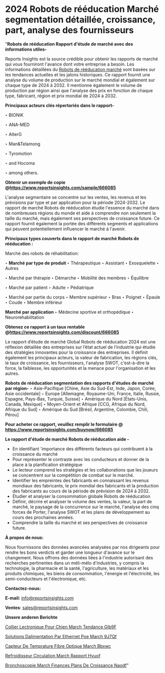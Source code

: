 # 2024 Robots de rééducation Marché segmentation détaillée, croissance, part, analyse des fournisseurs

"<strong>Robots de rééducation Rapport d'étude de marché avec des informations utiles-</strong>

Reports Insights est la source crédible pour obtenir les rapports de marché qui vous fourniront l'avance dont votre entreprise a besoin. Les informations détaillées du <a href=https://www.reportsinsights.com/sample/666085>Robots de rééducation marché</a> sont basées sur les tendances actuelles et les jalons historiques. Ce rapport fournit une analyse du volume de production sur le marché mondial et également sur chaque type de 2024 à 2032. Il mentionne également le volume de production par région ainsi que l'analyse des prix en fonction de chaque type, fabricant, région et prix mondial de 2024 à 2032.

<b>Principaux acteurs clés répertoriés dans le rapport-</b>

‣ BIONIK

‣ ANA-MED

‣ AlterG

‣ Man&Telamong

‣ Tyromotion

‣ and Hocoma

‣ among others.

<strong><b>Obtenir un exemple de copie @</b></strong><a href=https://www.reportsinsights.com/sample/666085><strong><b>https://www.reportsinsights.com/sample/666085</b></strong></a>

L'analyse segmentaire se concentre sur les ventes, les revenus et les prévisions par type et par application pour la période 2024-2032. Le rapport de marché Robots de rééducation étudie l'essence du marché dans de nombreuses régions du monde et aide à comprendre non seulement la taille du marché, mais également ses perspectives de croissance future. Ce rapport fournit également la portée des différents segments et applications qui peuvent potentiellement influencer le marché à l'avenir.

<strong>Principaux types couverts dans le rapport de marché Robots de rééducation :</strong>

Marché des robots de réhabilitation:

‣  <strong> Marché par type de produit </strong>
‣ Thérapeutique
‣ Assistant
‣ Exosquelette
‣ Autres

‣  Marché par thérapie
‣ Démarche
‣ Mobilité des membres
‣ Équilibre

‣  Marché par patient
‣ Adulte
‣ Pédiatrique

‣  Marché par partie du corps
‣ Membre supérieur
‣ Bras
‣ Poignet
‣ Épaule
‣ Coude
‣ Membre inférieur

<strong>Marché par application </strong>
‣ Médecine sportive et orthopédique
‣ Neurorehabilitation

<strong><b>Obtenez ce rapport à un taux rentable @</b></strong><a href=https://www.reportsinsights.com/discount/666085><strong><b>https://www.reportsinsights.com/discount/666085</b></strong></a>

Le rapport d’étude de marché Global Robots de rééducation 2024 est une réflexion détaillée des entreprises sur l’état actuel de l’industrie qui étudie des stratégies innovantes pour la croissance des entreprises. Il définit également les principaux acteurs, la valeur de fabrication, les régions clés, le taux de croissance, les fournisseurs, l'analyse SWOT, c'est-à-dire la force, la faiblesse, les opportunités et la menace pour l'organisation et les autres.

<strong>Robots de rééducation segmentation des rapports d'études de marché par région-</strong>
‣ Asie-Pacifique [Chine, Asie du Sud-Est, Inde, Japon, Corée, Asie occidentale]
‣ Europe [Allemagne, Royaume-Uni, France, Italie, Russie, Espagne, Pays-Bas, Turquie, Suisse]
‣ Amérique du Nord [États-Unis, Canada, Mexique]
‣ Moyen-Orient et Afrique [CCG, Afrique du Nord, Afrique du Sud]
‣ Amérique du Sud [Brésil, Argentine, Colombie, Chili, Pérou]

<strong>Pour acheter ce rapport, veuillez remplir le formulaire @   <a href=https://www.reportsinsights.com/buynow/666085>https://www.reportsinsights.com/buynow/666085</a></strong>

<strong>Le rapport d'étude de marché Robots de rééducation aide -</strong>
<ul>
  <li>En identifiant 'importance des différents facteurs qui contribuent à la croissance du marché</li>
  <li>Pour représenter le contraste avec les conducteurs et donner de la place à la planification stratégique</li>
  <li>Le lecteur comprend les stratégies et les collaborations que les joueurs se concentrent sur la compétition de combat sur le marché.</li>
  <li>Identifier les empreintes des fabricants en connaissant les revenus mondiaux des fabricants, le prix mondial des fabricants et la production des fabricants au cours de la période de prévision de 2024 à 2032.</li>
  <li>Étudier et analyser la consommation globale Robots de rééducation</li>
  <li>Définir, décrire et analyser le volume des ventes, la valeur, la part de marché, le paysage de la concurrence sur le marché, l'analyse des cinq forces de Porter, l'analyse SWOT et les plans de développement au cours des prochaines années.</li>
  <li>Comprendre la taille du marché et ses perspectives de croissance future.</li>
</ul>
<strong>À propos de nous:</strong>

Nous fournissons des données avancées analysées par nos dirigeants pour rendre les bons verdicts et garder une longueur d'avance sur le changement. Nous offrons des données liées à l'industrie autorisant des recherches pertinentes dans un méli-mélo d'industries, y compris la technologie, la pharmacie et la santé, l'agriculture, les matériaux et les produits chimiques, les biens de consommation, l'énergie et l'électricité, les semi-conducteurs et l'électronique, etc.

<strong>Contactez-nous:</strong>

<strong>E-mail:</strong> <a href=mailto:info@reportsinsights.com>info@reportsinsights.com</a>

<strong>Ventes</strong>: <a href=mailto:sales@reportsinsights.com>sales@reportsinsights.com</a>

<strong>Unsere anderen Berichte</strong>

<a href=https://www.linkedin.com/pulse/collier-%C3%A9lectronique-pour-chien-march%C3%A9-tendance-glb9f/>Collier Lectronique Pour Chien March Tendance Glb9F</a>

<a href=https://www.linkedin.com/pulse/solutions-dalimentation-par-ethernet-poe-march%C3%A9-9j7qf/>Solutions Dalimentation Par Ethernet Poe March 9J7Qf</a>

<a href=https://www.linkedin.com/pulse/capteur-de-temp%C3%A9rature-%C3%A0-fibre-optique-march%C3%A9-bbxwc/>Capteur De Temprature  Fibre Optique March Bbxwc</a>

<a href=https://www.linkedin.com/pulse/refroidisseur-%C3%A0-circulation-march%C3%A9-rapport-hvuof/>Refroidisseur  Circulation March Rapport Hvuof</a>

<a href=https://www.linkedin.com/pulse/bronchoscopie-march%C3%A9-finances-plans-de-croissance-naodf/>Bronchoscopie March Finances Plans De Croissance Naodf</a>"
